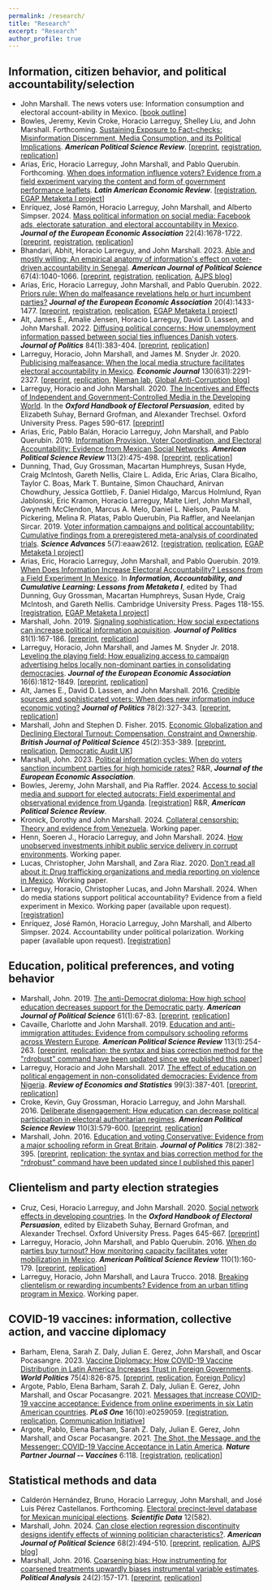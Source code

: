 ```yaml
---
permalink: /research/
title: "Research"
excerpt: "Research"
author_profile: true
---
```


## Information, citizen behavior, and political accountability/selection

* John Marshall. The news voters use: Information consumption and electoral account-ability in Mexico. \[[book outline](../files/book_outline_2022.pdf)\]
* Bowles, Jeremy, Kevin Croke, Horacio Larreguy, Shelley Liu, and John Marshall. Forthcoming. [Sustaining Exposure to Fact-checks: Misinformation Discernment, Media Consumption, and its Political Implications](https://www.cambridge.org/core/journals/american-political-science-review/article/sustaining-exposure-to-factchecks-misinformation-discernment-media-consumption-and-its-political-implications/C9CC3A0C7BAF7BADBEF0DA6350A875C8). <i><b>American Political Science Review</b></i>. \[[preprint](../files/misinformation_podcasts.pdf), [registration](https://www.socialscienceregistry.org/trials/7615), [replication](https://dataverse.harvard.edu/dataset.xhtml?persistentId=doi:10.7910/DVN/UNOOY0)\]
* Arias, Eric, Horacio Larreguy, John Marshall, and Pablo Querub&iacute;n. Forthcoming. [When does information influence voters? Evidence from a field experiment varying the content and form of government performance leaflets](../files/when_does_information_influence_voters.pdf). <i><b>Latin American Economic Review</b></i>. \[[registration](https://osf.io/yjue9), [EGAP Metaketa I project](http://web.archive.org/web/20240723225110/http://egap.org/content/common-knowledge-relative-performance-and-political-accountability-0)\]
* Enr&iacute;quez, Jos&eacute; Ram&oacute;n, Horacio Larreguy, John Marshall, and Alberto Simpser. 2024. [Mass political information on social media: Facebook ads, electorate saturation, and electoral accountability in Mexico](https://academic.oup.com/jeea/article-abstract/22/4/1678/7607367). <i><b>Journal of the European Economic Association</b></i> 22(4):1678-1722. \[[preprint](../files/mexico_facebook_saturation.pdf), [registration](https://www.socialscienceregistry.org/trials/3135), [replication](https://dataverse.harvard.edu/dataset.xhtml?persistentId=doi:10.7910/DVN/4PSW76)\]
* Bhandari, Abhit, Horacio Larreguy, and John Marshall. 2023. [Able and mostly willing: An empirical anatomy of information's effect on voter-driven accountability in Senegal](https://onlinelibrary.wiley.com/doi/full/10.1111/ajps.12591). <i><b>American Journal of Political Science</b></i> 67(4):1040-1066. \[[preprint](../files/accountability_senegal.pdf), [registration](https://www.socialscienceregistry.org/trials/2324), [replication](https://dataverse.harvard.edu/dataset.xhtml?persistentId=doi:10.7910/DVN/QAJQXP), [AJPS blog](https://ajps.org/2021/03/08/able-and-mostly-willing-an-empirical-anatomy-of-informations-effect-on-voter%E2%80%90driven-accountability-in-senegal/)\]
* Arias, Eric, Horacio Larreguy, John Marshall, and Pablo Querub&iacute;n. 2022. [Priors rule: When do malfeasance revelations help or hurt incumbent parties?](https://academic.oup.com/jeea/article/20/4/1433/6552960) <i><b>Journal of the European Economic Association</b></i> 20(4):1433-1477. \[[preprint](../files/mexico_accountability_experiment.pdf), [registration](https://osf.io/yjue9), [replication](https://academic.oup.com/jeea/article/20/4/1433/6552960?login=true#supplementary-data), [EGAP Metaketa I project](http://web.archive.org/web/20240723225110/http://egap.org/content/common-knowledge-relative-performance-and-political-accountability-0)\]
* Alt, James E., Amalie Jensen, Horacio Larreguy, David D. Lassen, and John Marshall. 2022. [Diffusing political concerns: How unemployment information passed between social ties influences Danish voters](https://www.journals.uchicago.edu/doi/10.1086/714925). <i><b>Journal of Politics</b></i> 84(1):383-404. \[[preprint](../files/unemployment_and_networks.pdf), [replication](https://dataverse.harvard.edu/dataset.xhtml?persistentId=doi:10.7910/DVN/HOLUME)\]
* Larreguy, Horacio, John Marshall, and James M. Snyder Jr. 2020. [Publicising malfeasance: When the local media structure facilitates electoral accountability in Mexico](https://academic.oup.com/ej/article/130/631/2291/5835240). <i><b>Economic Journal</b></i> 130(631):2291-2327. \[[preprint](../files/local_media_mexico.pdf), [replication](https://scholar.harvard.edu/files/jmarshall/files/replication_data_0.zip), [Nieman lab](https://www.niemanlab.org/2014/11/corrupt-politicians-suffer-only-when-theres-local-media-to-report-on-it/), [Global Anti-Corruption blog](https://globalanticorruptionblog.com/2015/02/23/mexicos-corrupt-mayors-who-gets-punished-at-the-ballot-box-and-why/)\]
* Larreguy, Horacio and John Marshall. 2020. [The Incentives and Effects of Independent and Government-Controlled Media in the Developing World](https://academic.oup.com/edited-volume/28311/chapter/215022486). In the <i><b>Oxford Handbook of Electoral Persuasion</b></i>, edited by Elizabeth Suhay, Bernard Grofman, and Alexander Trechsel. Oxford University Press. Pages 590-617. \[[preprint](../files/media_and_persuasion_chapter.pdf)\]
* Arias, Eric, Pablo Bal&aacute;n, Horacio Larreguy, John Marshall, and Pablo Querub&iacute;n. 2019. [Information Provision, Voter Coordination, and Electoral Accountability: Evidence from Mexican Social Networks](https://www.cambridge.org/core/journals/american-political-science-review/article/information-provision-voter-coordination-and-electoral-accountability-evidence-from-mexican-social-networks/BBE0D69E436E847043A03161DA09ADBA). <i><b>American Political Science Review</b></i> 113(2):475-498. \[[preprint](../files/mexico_information_networks.pdf), [replication](https://doi.org/10.7910/DVN/8IWRBI)\]
* Dunning, Thad, Guy Grossman, Macartan Humphreys, Susan Hyde, Craig McIntosh, Gareth Nellis, Claire L. Adida, Eric Arias, Clara Bicalho, Taylor C. Boas, Mark T. Buntaine, Simon Chauchard, Anirvan Chowdhury, Jessica Gottlieb, F. Daniel Hidalgo, Marcus Holmlund, Ryan Jablonski, Eric Kramon, Horacio Larreguy, Malte Lierl, John Marshall, Gwyneth McClendon, Marcus A. Melo, Daniel L. Nielson, Paula M. Pickering, Melina R. Platas, Pablo Querub&iacute;n, Pia Raffler, and Neelanjan Sircar. 2019. [Voter information campaigns and political accountability: Cumulative findings from a preregistered meta-analysis of coordinated trials](https://www.science.org/doi/10.1126/sciadv.aaw2612). <i><b>Science Advances</b></i> 5(7):eaaw2612. \[[registration](https://osf.io/hpu4a), [replication](https://github.com/egap/metaketa-i), [EGAP Metaketa I project](http://web.archive.org/web/20240723225110/http://egap.org/content/common-knowledge-relative-performance-and-political-accountability-0)\]
* Arias, Eric, Horacio Larreguy, John Marshall, and Pablo Querub&iacute;n. 2019. [When Does Information Increase Electoral Accountability? Lessons from a Field Experiment In Mexico](https://www.cambridge.org/core/books/information-accountability-and-cumulative-learning/when-does-information-increase-electoral-accountability-lessons-from-a-field-experiment-in-mexico/9201C9DCBF991831B582C4EE7D67F7DF). In <i><b>Information, Accountability, and Cumulative Learning: Lessons from Metaketa I</b></i>, edited by Thad Dunning, Guy Grossman, Macartan Humphreys, Susan Hyde, Craig McIntosh, and Gareth Nellis. Cambridge University Press. Pages 118-155. \[[registration](https://osf.io/yjue9), [EGAP Metaketa I project](http://web.archive.org/web/20240723225110/http://egap.org/content/common-knowledge-relative-performance-and-political-accountability-0)\]
* Marshall, John. 2019. [Signaling sophistication: How social expectations can increase political information acquisition](https://www.journals.uchicago.edu/doi/full/10.1086/700199). <i><b>Journal of Politics</b></i> 81(1):167-186. \[[preprint](../files/signaling_sophistication.pdf), [replication](https://dataverse.harvard.edu/dataset.xhtml?persistentId=doi:10.7910/DVN/VAY7ZQ)\]
* Larreguy, Horacio, John Marshall, and James M. Snyder Jr. 2018. [Leveling the playing field: How equalizing access to campaign advertising helps locally non-dominant parties in consolidating democracies](https://academic.oup.com/jeea/article/16/6/1812/4964000). <i><b>Journal of the European Economic Association</b></i> 16(6):1812-1849. \[[preprint](../files/mexico_advertising.pdf), [replication](https://www.dropbox.com/s/0tshrmmayhcyf18/Replication\%20data.zip?dl=0)\]
* Alt, James E., David D. Lassen, and John Marshall. 2016. [Credible sources and sophisticated voters: When does new information induce economic voting?](https://www.journals.uchicago.edu/doi/full/10.1086/683832) <i><b>Journal of Politics</b></i> 78(2):327-343. \[[preprint](../files/denmark_messages.pdf), [replication](https://dataverse.harvard.edu/dataset.xhtml?persistentId=doi:10.7910/DVN/PYWNTB)\]
* Marshall, John and Stephen D. Fisher. 2015. [Economic Globalization and Declining Electoral Turnout: Compensation, Constraint and Ownership](https://www.cambridge.org/core/journals/british-journal-of-political-science/article/compensation-or-constraint-how-different-dimensions-of-economic-globalization-affect-government-spending-and-electoral-turnout/E4C1E8CE642B120A236EF85F9046DCDD). <i><b>British Journal of Political Science</b></i> 45(2):353-389. \[[preprint](../files/globalization_turnout.pdf), [replication](https://www.dropbox.com/scl/fo/pvxs39q3i7v5lfbpfuv80/ADjQT2uc3BhAcjm6JfDcHMw?rlkey=4lrglg17ipqt8sgxd1j5lr1ra&st=ls8rkrrw&dl=0), [Democratic Audit UK](http://web.archive.org/web/20240723225110/http://www.democraticaudit.com/?p=14268)\]
* Marshall, John. 2023. [Political information cycles: When do voters sanction incumbent parties for high homicide rates?](../files/tuning_in_voting_out.pdf) R&R, <i><b>Journal of the European Economic Association</b></i>.
* Bowles, Jeremy, John Marshall, and Pia Raffler. 2024. [Access to social media and support for elected autocrats: Field experimental and observational evidence from Uganda](../files/uganda_social_media.pdf). \[[registration](https://www.socialscienceregistry.org/trials/8267)\] R&R, <i><b>American Political Science Review</b></i>.
* Kronick, Dorothy and John Marshall. 2024. [Collateral censorship: Theory and evidence from Venezuela](../files/rctv_venezuela.pdf). Working paper.
* Henn, Soeren J., Horacio Larreguy, and John Marshall. 2024. [How unobserved investments inhibit public service delivery in corrupt environments](../files/state_capacity_certification.pdf). Working paper.
* Lucas, Christopher, John Marshall, and Zara Riaz. 2020. [Don't read all about it: Drug trafficking organizations and media reporting on violence in Mexico](../files/cartel_pressure.pdf). Working paper.
* Larreguy, Horacio, Christopher Lucas, and John Marshall. 2024. When do media stations support political accountability? Evidence from a field experiment in Mexico. Working paper (available upon request). \[[registration](https://www.socialscienceregistry.org/trials/1186)\]
* Enr&iacute;quez, Jos&eacute; Ram&oacute;n, Horacio Larreguy, John Marshall, and Alberto Simpser. 2024. Accountability under political polarization. Working paper (available upon request). \[[registration](https://www.socialscienceregistry.org/trials/7789)\]



## Education, political preferences, and voting behavior

* Marshall, John. 2019. [The anti-Democrat diploma: How high school education decreases support for the Democratic party](https://onlinelibrary.wiley.com/doi/full/10.1111/ajps.12409). <i><b>American Journal of Political Science</b></i> 61(1):67-83. \[[preprint](../files/anti_democrat_diploma.pdf), [replication](https://dataverse.harvard.edu/dataset.xhtml?persistentId=doi:10.7910/DVN/GPRVC6)\]
* Cavaille, Charlotte and John Marshall. 2019. [Education and anti-immigration attitudes: Evidence from compulsory schooling reforms across Western Europe](https://www.cambridge.org/core/journals/american-political-science-review/article/education-and-antiimmigration-attitudes-evidence-from-compulsory-schooling-reforms-across-western-europe/15551FC325C118588CF61113697488A3). <i><b>American Political Science Review</b></i> 113(1):254-263. \[[preprint](../files/education_immigration.pdf), [replication; the syntax and bias correction method for the "rdrobust" command have been updated since we published this paper](https://dataverse.harvard.edu/dataset.xhtml?persistentId=doi:10.7910/DVN/YDSRWF)\]
* Larreguy, Horacio and John Marshall. 2017. [The effect of education on political engagement in non-consolidated democracies: Evidence from Nigeria](https://direct.mit.edu/rest/article/99/3/387/58449/The-Effect-of-Education-on-Civic-and-Political). <i><b>Review of Economics and Statistics</b></i> 99(3):387-401. \[[preprint](../files/nigeria_education.pdf), [replication](https://dataverse.harvard.edu/dataset.xhtml?persistentId=doi:10.7910/DVN/JZKKZB)\]
* Croke, Kevin, Guy Grossman, Horacio Larreguy, and John Marshall. 2016. [Deliberate disengagement: How education can decrease political participation in electoral authoritarian regimes](https://www.cambridge.org/core/journals/american-political-science-review/article/deliberate-disengagement-how-education-can-decrease-political-participation-in-electoral-authoritarian-regimes/192AB48618B0E0450C93E97BE8321218). <i><b>American Political Science Review</b></i> 110(3):579-600. \[[preprint](../files/deliberate_disengagement.pdf), [replication](https://www.dropbox.com/scl/fo/bs7jfl5kn3j528ol5g1jp/ADUv98tgR5UhIC1Mba94PVA?rlkey=dn86ai2i94vzth01l91kj36vx&st=uhdlafh3&dl=0)\]
* Marshall, John. 2016. [Education and voting Conservative: Evidence from a major schooling reform in Great Britain](https://www.journals.uchicago.edu/doi/full/10.1086/683848). <i><b>Journal of Politics</b></i> 78(2):382-395. \[[preprint](../files/britain_schooling_reform.pdf), [replication; the syntax and bias correction method for the "rdrobust" command have been updated since I published this paper](https://dataverse.harvard.edu/dataset.xhtml?persistentId=doi:10.7910/DVN/YJMGPP)\]



## Clientelism and party election strategies

* Cruz, Cesi, Horacio Larreguy, and John Marshall. 2020. [Social network effects in developing countries](https://academic.oup.com/edited-volume/28311/chapter/215023573). In the <i><b>Oxford Handbook of Electoral Persuasion</b></i>, edited by Elizabeth Suhay, Bernard Grofman, and Alexander Trechsel. Oxford University Press. Pages 645-667. \[[preprint](../files/social_networks_chapter.pdf)\]
* Larreguy, Horacio, John Marshall, and Pablo Querub&iacute;n. 2016. [When do parties buy turnout? How monitoring capacity facilitates voter mobilization in Mexico](https://www.cambridge.org/core/journals/american-political-science-review/article/parties-brokers-and-voter-mobilization-how-turnout-buying-depends-upon-the-partys-capacity-to-monitor-brokers/48C2C56999E4C50F47D3EBC920208E45). <i><b>American Political Science Review</b></i> 110(1):160-179. \[[preprint](../files/mexico_turnout_buying.pdf), [replication](https://www.dropbox.com/scl/fi/bm2tnazlj78eyfcsvewgd/Replication_Files.zip?rlkey=8rqanatpgg4okuxsw72k5t1ei&st=401m7qkw&dl=0)\]
* Larreguy, Horacio, John Marshall, and Laura Trucco. 2018. [Breaking clientelism or rewarding incumbents? Evidence from an urban titling program in Mexico](../files/corett.pdf). Working paper.


## COVID-19 vaccines: information, collective action, and vaccine diplomacy

* Barham, Elena, Sarah Z. Daly, Julian E. Gerez, John Marshall, and Oscar Pocasangre. 2023. [Vaccine Diplomacy: How COVID-19 Vaccine Distribution in Latin America Increases Trust in Foreign Governments](https://muse.jhu.edu/pub/1/article/908776/summary?casa_token=9ULUEZ_gag4AAAAA:d0BQU1qhpFiZ7tBAChQ_lpa169q_HEXNPd8HkwhIqPp-zsKWWrPMm7bi3nDGdwfF1lV4f6Dzcxk). <i><b>World Politics</b></i> 75(4):826-875. \[[preprint](../files/vax_diplomacy.pdf), [replication](https://doi.org/10.7910/DVN/FHRRHD), [Foreign Policy](http://web.archive.org/web/20240723225110/https://foreignpolicy.com/2021/11/19/argentina-elections-covid-pandemic-sputnik-v-fernandez-russia-vaccine-diplomacy/?tpcc=recirc_latest062921)\]
* Argote, Pablo, Elena Barham, Sarah Z. Daly, Julian E. Gerez, John Marshall, and Oscar Pocasangre. 2021. [Messages that increase COVID-19 vaccine acceptance: Evidence from online experiments in six Latin American countries](https://journals.plos.org/plosone/article?id=10.1371/journal.pone.0259059). <i><b>PLoS One</b></i> 16(10):e0259059. \[[registration](https://www.socialscienceregistry.org/trials/7080), [replication](https://dataverse.harvard.edu/dataset.xhtml?persistentId=doi:10.7910/DVN/ZXSGQR), [Communication Initiative](http://web.archive.org/web/20240723225110/https://www.comminit.com/covid/content/messages-increase-covid-19-vaccine-acceptance-evidence-online-experiments-six-latin-amer)\]
* Argote, Pablo, Elena Barham, Sarah Z. Daly, Julian E. Gerez, John Marshall, and Oscar Pocasangre. 2021. [The Shot, the Message, and the Messenger: COVID-19 Vaccine Acceptance in Latin America](https://www.nature.com/articles/s41541-021-00380-x). <i><b>Nature Partner Journal -- Vaccines</b></i> 6:118. \[[registration](https://www.socialscienceregistry.org/trials/7080), [replication](https://github.com/sarahzdaly/Vaccine-Acceptance-in-Latin-America)\]



## Statistical methods and data

* Calder&oacute;n Hern&aacute;ndez, Bruno, Horacio Larreguy, John Marshall, and Jos&eacute; Luis P&eacute;rez Castellanos. Forthcoming. [Electoral precinct-level database for Mexican municipal elections](https://www.nature.com/articles/s41597-025-04918-9). <i><b>Scientific Data</b></i> 12(582).
* Marshall, John. 2024. [Can close election regression discontinuity designs identify effects of winning politician characteristics?](https://onlinelibrary.wiley.com/doi/full/10.1111/ajps.12741). <i><b>American Journal of Political Science</b></i> 68(2):494-510. \[[preprint](../files/pcrd.pdf), [replication](\href{https://dataverse.harvard.edu/dataset.xhtml?persistentId=doi:10.7910/DVN/4MZQYH), [AJPS blog](https://ajps.org/2024/03/27/can-close-election-regression-discontinuity-designs-identify-effects-of-winning-politician-characteristics/)\]
* Marshall, John. 2016. [Coarsening bias: How instrumenting for coarsened treatments upwardly biases instrumental variable estimates](https://www.cambridge.org/core/journals/political-analysis/article/coarsening-bias-how-coarse-treatment-measurement-upwardly-biases-instrumental-variable-estimates/C06AE822A1188CB97790B33F8BCF5E08). <i><b>Political Analysis</b></i> 24(2):157-171. \[[preprint](../files/coarsening_bias.pdf), [replication](\href{https://dataverse.harvard.edu/dataset.xhtml?persistentId=doi:10.7910/DVN/J7HUX3)\]



